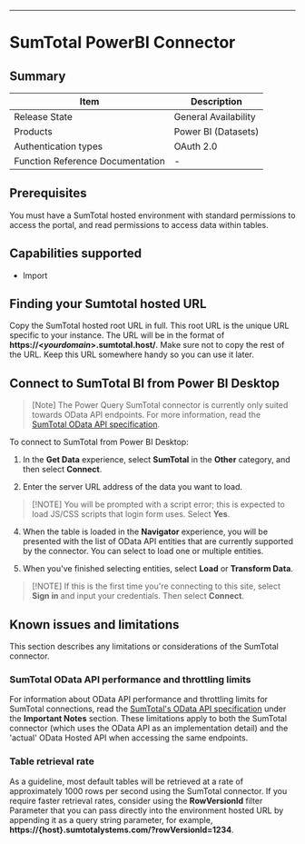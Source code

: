 ﻿

---

# SumTotal PowerBI Connector

## Summary

| Item | Description |
| ---- | ----------- |
| Release State | General Availability |
| Products | Power BI (Datasets) |
| Authentication types | OAuth 2.0 |
| Function Reference Documentation | - | | |

## Prerequisites

You must have a SumTotal hosted environment with standard permissions to access the portal, and read permissions to access data within tables.

## Capabilities supported

* Import

## Finding your Sumtotal hosted URL

Copy the SumTotal hosted root URL in full. This root URL is the unique URL specific to your instance. The URL will be in the format of **https://\<*yourdomain*>.sumtotal.host/**. Make sure not to copy the rest of the URL. Keep this URL somewhere handy so you can use it later.

## Connect to SumTotal BI from Power BI Desktop

>[Note]
> The Power Query SumTotal connector is currently only suited towards OData API endpoints. For more information, read the [SumTotal OData API specification](https://marketplace.sumtotalsystems.com/Home/ODataAPI).

To connect to SumTotal from Power BI Desktop:

1. In the **Get Data** experience, select **SumTotal** in the **Other** category, and then select **Connect**.

3. Enter the server URL address of the data you want to load.

> [!NOTE] You will be prompted with a script error; this is expected to load JS/CSS scripts that login form uses. Select **Yes**.

4. When the table is loaded in the **Navigator** experience, you will be presented with the list of OData API entities that are currently supported by the connector. You can select to load one or multiple entities.

5. When you've finished selecting entities, select **Load** or  **Transform Data**.

> [!NOTE] If this is the first time you're connecting to this site, 
select **Sign in** and input your credentials. Then select **Connect**.

## Known issues and limitations

This section describes any limitations or considerations of the SumTotal connector.

### SumTotal OData API performance and throttling limits

For information about OData API performance and throttling limits for SumTotal connections, read the [SumTotal's OData API specification](#https://marketplace.sumtotalsystems.com/Home/ODataAPI) under the **Important Notes** section. These limitations apply to both the SumTotal connector (which uses the OData API as an implementation detail) and the 'actual' OData Hosted API when accessing the same endpoints.

### Table retrieval rate

As a guideline, most default tables will be retrieved at a rate of approximately 1000 rows per second using the SumTotal connector. If you require faster retrieval rates, consider using the **RowVersionId** filter Parameter that you can pass directly into the environment hosted URL by appending it as a query string parameter, for example, **https://{host}.sumtotalystems.com/?rowVersionId=1234**.

